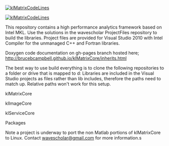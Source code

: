 
[![klMatrixCodeLines](https://img.shields.io/github/languages/code-size/brucebcampbell/klMatrixCore)](https://img.shields.io/github/languages/code-size/brucebcampbell/klMatrixCore)

[![klMatrixCodeLines](https://img.shields.io/github/directory-file-count/brucebcampbell/klMatrixCore)](https://img.shields.io/github/directory-file-count/brucebcampbell/klMatrixCore)

This repository contains a high performance analytics framework based on Intel MKL. Use the solutions in the wavescholar ProjectFiles repository to build the libraries. Project files are provided for Visual Studio 2010 with Intel Compiler for the unmanaged C++ and Fortran libraries. 

Doxygen code documentation on gh-pages branch hosted here;
http://brucebcampbell.github.io/klMatrixCore/inherits.html

The best way to use build everything is to clone the following repositories to a folder or drive that is mapped to d: Libraries are included in the Visual Studio projects as files rather than lib includes,  therefore the paths need to match up.  Relative paths won't work for this setup.  
 
klMatrixCore

klImageCore

klServiceCore

Packages

Note a project is underway to port the non Matlab portions of klMatrixCore to Linux.
Contact wavescholar@gmail.com for more information.s




  

  
